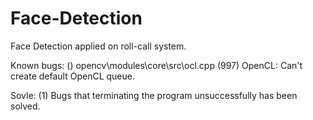 # Face-Detection
Face Detection applied on roll-call system.

Known bugs:
() opencv\modules\core\src\ocl.cpp (997) OpenCL: Can't create default OpenCL queue.

Sovle:
(1) Bugs that terminating the program unsuccessfully has been solved.
